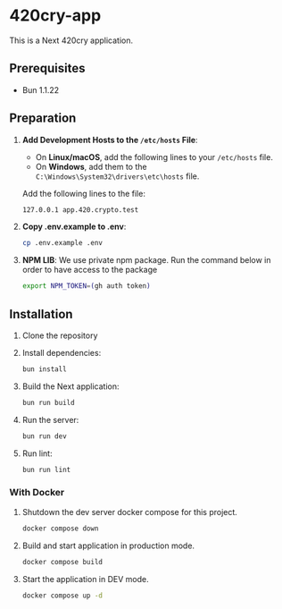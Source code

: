 # 420cry-app

This is a Next 420cry application.
## Prerequisites

- Bun 1.1.22

## Preparation

1. **Add Development Hosts to the `/etc/hosts` File**:
    * On **Linux/macOS**, add the following lines to your `/etc/hosts` file.
    * On **Windows**, add them to the `C:\Windows\System32\drivers\etc\hosts` file.

    Add the following lines to the file:
    ```bash
    127.0.0.1 app.420.crypto.test
    ```
2. **Copy .env.example to .env**:
    ```bash
    cp .env.example .env
    ```

3. **NPM LIB**:
    We use private npm package. Run the command below in order to have access to the package
    ```bash
    export NPM_TOKEN=(gh auth token)
    ```
## Installation

1. Clone the repository
2. Install dependencies:
    ```bash
    bun install
    ```
3. Build the Next application:
    ```bash
    bun run build
    ```
4. Run the server:
    ```bash
    bun run dev
    ```

4. Run lint:
    ```bash
    bun run lint
    ```

### With Docker
1. Shutdown the dev server docker compose for this project.
    ```bash
    docker compose down
    ```

2. Build and start application in production mode.
    ```bash
    docker compose build
    ```

3. Start the application in DEV mode.
    ```bash
    docker compose up -d
   ```